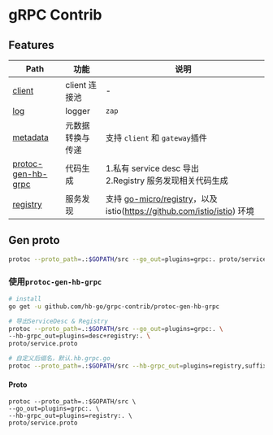 # gRPC Contrib

## Features

Path | 功能 | 说明
----|----|----
[client](client) | client 连接池 | -
[log](log) | logger | `zap`
[metadata](metadata) | 元数据转换与传递 | 支持 `client` 和 `gateway`插件
[protoc-gen-hb-grpc](protoc-gen-hb-grpc) | 代码生成 | 1.私有 service desc 导出<br/> 2.Registry 服务发现相关代码生成
[registry](registry) | 服务发现 | 支持 [go-micro/registry](https://github.com/micro/go-micro/tree/master/registry)，以及 istio(https://github.com/istio/istio) 环境
  
## Gen proto
```bash
protoc --proto_path=.:$GOPATH/src --go_out=plugins=grpc:. proto/service.proto
```

### 使用`protoc-gen-hb-grpc`
```bash
# install
go get -u github.com/hb-go/grpc-contrib/protoc-gen-hb-grpc
```

```bash
# 导出ServiceDesc & Registry
protoc --proto_path=.:$GOPATH/src --go_out=plugins=grpc:. \
--hb-grpc_out=plugins=desc+registry:. \
proto/service.proto

# 自定义后缀名，默认.hb.grpc.go
protoc --proto_path=.:$GOPATH/src --hb-grpc_out=plugins=registry,suffix=.hb.grpc.go:. proto/service.proto
```

#### Proto
```shell script
protoc --proto_path=.:$GOPATH/src \
--go_out=plugins=grpc:. \
--hb-grpc_out=plugins=registry:. \
proto/service.proto
```
